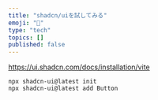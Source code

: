```yaml
---
title: "shadcn/uiを試してみる"
emoji: "💬"
type: "tech"
topics: []
published: false
---
```


https://ui.shadcn.com/docs/installation/vite

```
npx shadcn-ui@latest init
npx shadcn-ui@latest add Button
```

